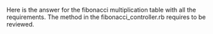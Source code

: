 Here is the answer for the fibonacci multiplication table with all the requirements. The method in the fibonacci_controller.rb requires to be reviewed.
